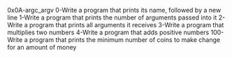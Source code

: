 0x0A-argc_argv
0-Write a program that prints its name, followed by a new line
1-Write a program that prints the number of arguments passed into it
2-Write a program that prints all arguments it receives
3-Write a program that multiplies two numbers
4-Write a program that adds positive numbers
100-Write a program that prints the minimum number of coins to make change for an amount of money
